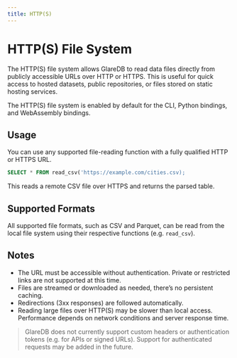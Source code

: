 ```yaml
---
title: HTTP(S)
---
```


# HTTP(S) File System

The HTTP(S) file system allows GlareDB to read data files directly from publicly
accessible URLs over HTTP or HTTPS. This is useful for quick access to hosted
datasets, public repositories, or files stored on static hosting services.

The HTTP(S) file system is enabled by default for the CLI, Python bindings, and
WebAssembly bindings.

## Usage

You can use any supported file-reading function with a fully qualified HTTP or
HTTPS URL.

```sql
SELECT * FROM read_csv('https://example.com/cities.csv);
```

This reads a remote CSV file over HTTPS and returns the parsed table.

## Supported Formats

All supported file formats, such as CSV and Parquet, can be read from the local
file system using their respective functions (e.g. `read_csv`).

## Notes

- The URL must be accessible without authentication. Private or restricted links
  are not supported at this time.
- Files are streamed or downloaded as needed, there’s no persistent caching.
- Redirections (3xx responses) are followed automatically.
- Reading large files over HTTP(S) may be slower than local access. Performance
  depends on network conditions and server response time.

> GlareDB does not currently support custom headers or authentication tokens
> (e.g. for APIs or signed URLs). Support for authenticated requests may be
> added in the future.
